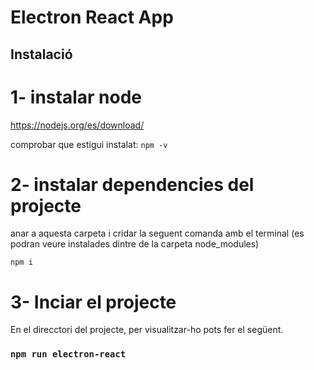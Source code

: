 # Electron React App

## Instalació

# 1- instalar node

https://nodejs.org/es/download/

comprobar que estigui instalat: `npm -v`

# 2- instalar dependencies del projecte

anar a aquesta carpeta i cridar la seguent comanda amb el terminal
(es podran veure instalades dintre de la carpeta node_modules)

`npm i `

# 3- Inciar el projecte

En el direcctori del projecte, per visualitzar-ho pots fer el següent.

### `npm run electron-react `

